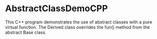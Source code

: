 # AbstractClassDemoCPP
This C++ program demonstrates the use of abstract classes with a pure virtual function. The Derived class overrides the fun() method from the abstract Base class.

